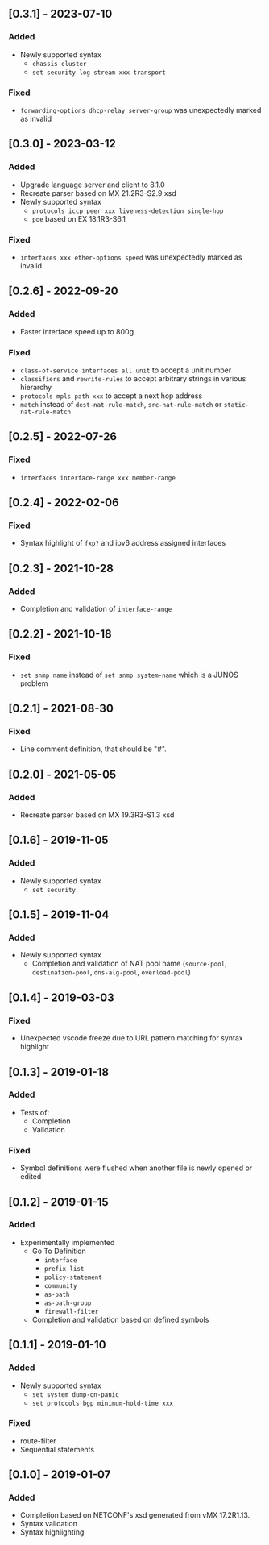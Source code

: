 ## [0.3.1] - 2023-07-10

### Added

* Newly supported syntax
  * `chassis cluster`
  * `set security log stream xxx transport`

### Fixed

* `forwarding-options dhcp-relay server-group` was unexpectedly marked as invalid


## [0.3.0] - 2023-03-12

### Added

* Upgrade language server and client to 8.1.0
* Recreate parser based on MX 21.2R3-S2.9 xsd
* Newly supported syntax
  * `protocols iccp peer xxx liveness-detection single-hop`
  * `poe` based on EX 18.1R3-S6.1

### Fixed

* `interfaces xxx ether-options speed` was unexpectedly marked as invalid


## [0.2.6] - 2022-09-20

### Added

* Faster interface speed up to 800g

### Fixed

* `class-of-service interfaces all unit` to accept a unit number
* `classifiers` and `rewrite-rules` to accept arbitrary strings in various hierarchy
* `protocols mpls path xxx` to accept a next hop address
* `match` instead of `dest-nat-rule-match`, `src-nat-rule-match` or `static-nat-rule-match`


## [0.2.5] - 2022-07-26

### Fixed

* `interfaces interface-range xxx member-range`


## [0.2.4] - 2022-02-06

### Fixed

* Syntax highlight of `fxp?` and ipv6 address assigned interfaces


## [0.2.3] - 2021-10-28

### Added

* Completion and validation of `interface-range`


## [0.2.2] - 2021-10-18

### Fixed

* `set snmp name` instead of `set snmp system-name` which is a JUNOS problem


## [0.2.1] - 2021-08-30

### Fixed

* Line comment definition, that should be "#".


## [0.2.0] - 2021-05-05

### Added

* Recreate parser based on MX 19.3R3-S1.3 xsd


## [0.1.6] - 2019-11-05

### Added

* Newly supported syntax
  * `set security`


## [0.1.5] - 2019-11-04

### Added

* Newly supported syntax
  * Completion and validation of NAT pool name (`source-pool`, `destination-pool`, `dns-alg-pool`, `overload-pool`)


## [0.1.4] - 2019-03-03

### Fixed

* Unexpected vscode freeze due to URL pattern matching for syntax highlight


## [0.1.3] - 2019-01-18

### Added

* Tests of:
  * Completion
  * Validation

### Fixed

* Symbol definitions were flushed when another file is newly opened or edited


## [0.1.2] - 2019-01-15

### Added

* Experimentally implemented
  * Go To Definition
    * `interface`
    * `prefix-list`
    * `policy-statement`
    * `community`
    * `as-path`
    * `as-path-group`
    * `firewall-filter`
  * Completion and validation based on defined symbols


## [0.1.1] - 2019-01-10

### Added

* Newly supported syntax
  * `set system dump-on-panic`
  * `set protocols bgp minimum-hold-time xxx`

### Fixed

* route-filter
* Sequential statements


## [0.1.0] - 2019-01-07

### Added

* Completion based on NETCONF's xsd generated from vMX 17.2R1.13.
* Syntax validation
* Syntax highlighting
